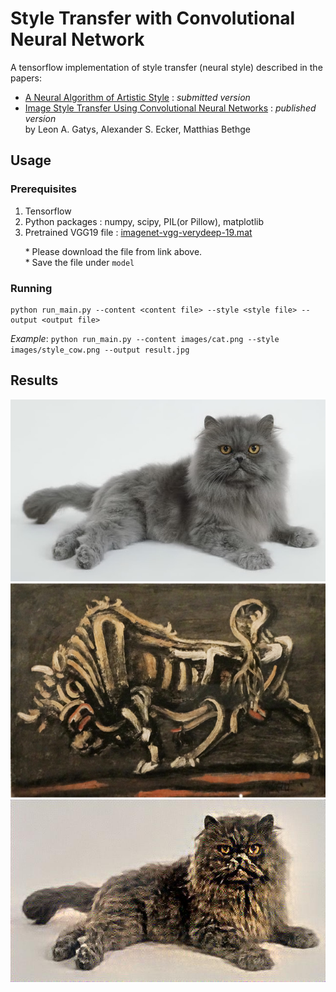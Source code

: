 # Style Transfer with Convolutional Neural Network

A tensorflow implementation of style transfer (neural style) described in the papers:
* [A Neural Algorithm of Artistic Style](https://arxiv.org/pdf/1508.06576v2.pdf) : *submitted version*
* [Image Style Transfer Using Convolutional Neural Networks](http://www.cv-foundation.org/openaccess/content_cvpr_2016/papers/Gatys_Image_Style_Transfer_CVPR_2016_paper.pdf) : *published version*  
by Leon A. Gatys, Alexander S. Ecker, Matthias Bethge

## Usage

### Prerequisites
1. Tensorflow
2. Python packages : numpy, scipy, PIL(or Pillow), matplotlib
3. Pretrained VGG19 file : [imagenet-vgg-verydeep-19.mat](http://www.vlfeat.org/matconvnet/models/imagenet-vgg-verydeep-19.mat)

&nbsp;&nbsp;&nbsp;&nbsp;&nbsp;&nbsp;* Please download the file from link above.  
&nbsp;&nbsp;&nbsp;&nbsp;&nbsp;&nbsp;* Save the file under `model`

### Running
```
python run_main.py --content <content file> --style <style file> --output <output file>
```
*Example*:
`python run_main.py --content images/cat.png --style images/style_cow.png --output result.jpg`

## Results
![](https://github.com/junhwanjang/neural-style-transfer/blob/master/images/cat.png)
![](https://github.com/junhwanjang/neural-style-transfer/blob/master/images/style_cow.png)
![](https://github.com/junhwanjang/neural-style-transfer/blob/master/results/cat_1013.jpg)


